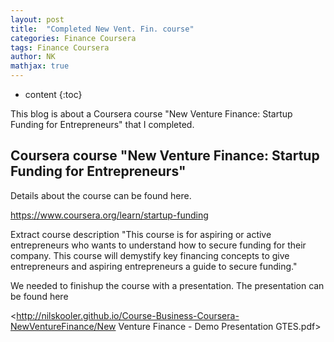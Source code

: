 ```yaml
---
layout: post
title:  "Completed New Vent. Fin. course"
categories: Finance Coursera
tags: Finance Coursera
author: NK
mathjax: true
---
```


* content
{:toc}

This blog is about a Coursera course "New Venture Finance: Startup Funding for Entrepreneurs" that I completed. 

## Coursera course "New Venture Finance: Startup Funding for Entrepreneurs"

Details about the course can be found here. 

<https://www.coursera.org/learn/startup-funding>

Extract course description
"This course is for aspiring or active entrepreneurs who wants to understand how to secure funding for their company. This course will demystify key financing concepts to give entrepreneurs and aspiring entrepreneurs a guide to secure funding."

We needed to finishup the course with a presentation. 
The presentation can be found here

<http://nilskooler.github.io/Course-Business-Coursera-NewVentureFinance/New Venture Finance - Demo Presentation GTES.pdf>